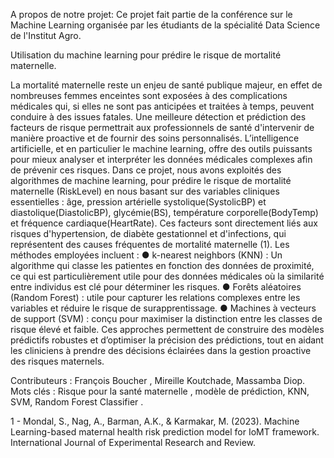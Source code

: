 A propos de notre projet:
Ce projet fait partie de la conférence sur le Machine Learning organisée par les étudiants de la spécialité Data Science de l'Institut Agro.

Utilisation du machine learning pour prédire le risque de mortalité maternelle.

La mortalité maternelle reste un enjeu de santé publique majeur, en effet de nombreuses femmes enceintes sont exposées à des complications médicales qui, si elles ne sont pas anticipées et traitées à temps, peuvent conduire à des issues fatales. Une meilleure détection et prédiction des facteurs de risque permettrait aux professionnels de santé d'intervenir de manière proactive et de fournir des soins personnalisés. L’intelligence artificielle, et en particulier le machine learning, offre des outils puissants pour mieux analyser et interpréter les données médicales complexes afin de prévenir ces risques.
Dans ce projet, nous avons exploités des algorithmes de machine learning, pour prédire le risque de mortalité maternelle (RiskLevel) en nous basant sur des variables cliniques essentielles : âge, pression artérielle systolique(SystolicBP) et diastolique(DiastolicBP), glycémie(BS), température corporelle(BodyTemp) et fréquence cardiaque(HeartRate). Ces facteurs sont directement liés aux risques d'hypertension, de diabète gestationnel et d'infections, qui représentent des causes fréquentes de mortalité maternelle (1).
Les méthodes employées incluent :
  	● k-nearest neighbors (KNN) : Un algorithme qui classe les patientes en fonction des données de proximité, ce qui est particulièrement utile pour des données médicales où la similarité entre individus est clé pour déterminer les risques.
  	● Forêts aléatoires (Random Forest) : utile pour capturer les relations complexes entre les variables et réduire le risque de surapprentissage. 
  	● Machines à vecteurs de support (SVM) : conçu pour maximiser la distinction entre les classes de risque élevé et faible.
Ces approches permettent de construire des modèles prédictifs robustes et d’optimiser la précision des prédictions, tout en aidant les cliniciens à prendre des décisions éclairées dans la gestion proactive des risques maternels.

Contributeurs : François Boucher , Mireille Koutchade, Massamba Diop.
Mots clés : Risque pour la santé maternelle , modèle de prédiction, KNN, SVM, Random Forest Classifier .

1 - Mondal, S., Nag, A., Barman, A.K., & Karmakar, M. (2023). Machine Learning-based maternal health risk prediction model for IoMT framework. International Journal of Experimental Research and Review.
